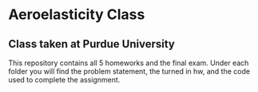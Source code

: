 # Aeroelasticity Class
## Class taken at Purdue University

This repository contains all 5 homeworks and the final exam.  Under each folder you will find the problem statement, the turned in hw, and the code used to complete the assignment.  
